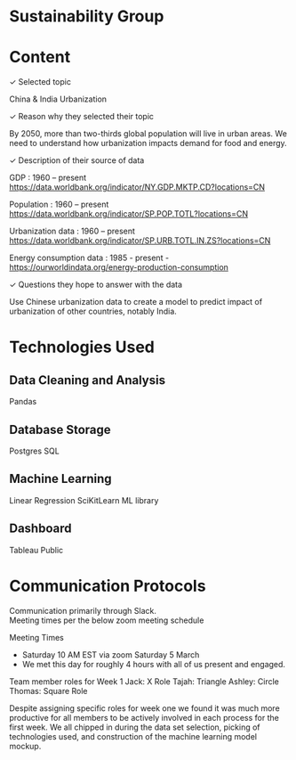 # Sustainability Group 

# Content
✓ Selected topic

China & India Urbanization


✓ Reason why they selected their topic

By 2050, more than two-thirds global population will live in urban areas. We need to understand how urbanization impacts demand for food and energy.


✓ Description of their source of data

  GDP : 1960 – present https://data.worldbank.org/indicator/NY.GDP.MKTP.CD?locations=CN

  Population : 1960 – present https://data.worldbank.org/indicator/SP.POP.TOTL?locations=CN

  Urbanization data : 1960 – present https://data.worldbank.org/indicator/SP.URB.TOTL.IN.ZS?locations=CN

  Energy consumption data : 1985 - present -https://ourworldindata.org/energy-production-consumption

✓ Questions they hope to answer with the data

Use Chinese urbanization data to create a model to predict impact of urbanization of other countries, notably India.

# Technologies Used
## Data Cleaning and Analysis
Pandas 

## Database Storage
Postgres SQL

## Machine Learning
Linear Regression
SciKitLearn ML library 

## Dashboard
Tableau Public

# Communication Protocols 
Communication primarily through Slack.  
Meeting times per the below zoom meeting schedule

Meeting Times 
- Saturday 10 AM EST via zoom  Saturday 5 March
- We met this day for roughly 4 hours with all of us present and engaged.

Team member roles for Week 1
Jack: X Role
Tajah: Triangle
Ashley: Circle
Thomas: Square Role

Despite assigning specific roles for week one we found it was much more productive for all members to be actively involved in each process for the first week.  We all chipped in during the data set selection, picking of technologies used, and construction of the machine learning model mockup.
